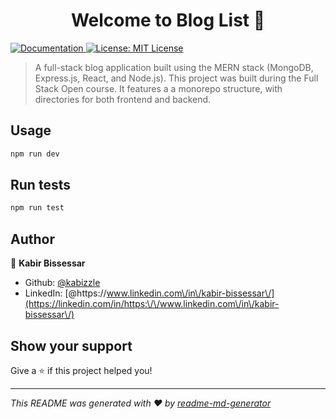 <h1 align="center">Welcome to Blog List 👋</h1>
<p>
  <a href="https://github.com/kabizzle/Blog-List" target="_blank">
    <img alt="Documentation" src="https://img.shields.io/badge/documentation-yes-brightgreen.svg" />
  </a>
  <a href="#" target="_blank">
    <img alt="License: MIT License" src="https://img.shields.io/badge/License-MIT License-yellow.svg" />
  </a>
</p>

> A full-stack blog application built using the MERN stack (MongoDB, Express.js, React, and Node.js). This project was built during the Full Stack Open course. It features a a monorepo structure, with directories for both frontend and backend.

## Usage

```sh
npm run dev
```

## Run tests

```sh
npm run test
```

## Author

👤 **Kabir Bissessar**

* Github: [@kabizzle](https://github.com/kabizzle)
* LinkedIn: [@https:\/\/www.linkedin.com\/in\/kabir-bissessar\/](https://linkedin.com/in/https:\/\/www.linkedin.com\/in\/kabir-bissessar\/)

## Show your support

Give a ⭐️ if this project helped you!

***
_This README was generated with ❤️ by [readme-md-generator](https://github.com/kefranabg/readme-md-generator)_

